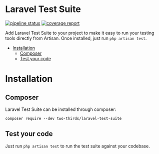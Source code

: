 # Laravel Test Suite

[![pipeline status](https://gitlab.com/two-thirds/laravel-test-suite/badges/master/pipeline.svg)](https://gitlab.com/two-thirds/laravel-test-suite/commits/master)
[![coverage report](https://gitlab.com/two-thirds/laravel-test-suite/badges/master/coverage.svg)](https://gitlab.com/two-thirds/laravel-test-suite/commits/master)

Add Laravel Test Suite to your project to make it easy to run your testing tools directly from Artisan. Once installed, just run `php artisan test`.

<!-- MarkdownTOC autolink="true" autoanchor="true" bracket="round" -->

- [Installation](#installation)
    - [Composer](#composer)
    - [Test your code](#test-your-code)

<!-- /MarkdownTOC -->

<a id="installation"></a>
# Installation

<a id="composer"></a>
## Composer

Laravel Test Suite can be installed through composer:

    composer require --dev two-thirds/laravel-test-suite

<a id="test-your-code"></a>
## Test your code

Just run `php artisan test` to run the test suite against your codebase.
